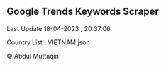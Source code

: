 

## Google Trends Keywords Scraper 
 
Last Update 18-04-2023 , 20:37:06

Country List :
VIETNAM.json



© Abdul Muttaqin 
